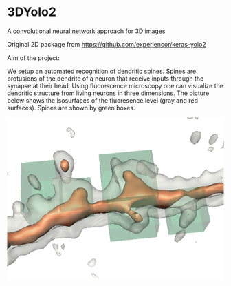 # 3DYolo2
A convolutional neural network approach for 3D images

Original 2D package from https://github.com/experiencor/keras-yolo2

Aim of the project:

We setup an automated recognition of dendritic spines. Spines are protusions of the dendrite of a neuron that receive inputs through the synapse at their head. Using fluorescence microscopy one can visualize the dendritic structure from living neurons in three dimensions. The picture below shows the isosurfaces of the fluoresence level (gray and red surfaces). Spines are shown by green boxes.

![dendrite](https://raw.githubusercontent.com/rankofootball/3DYolo2/master/dendrite.png)
